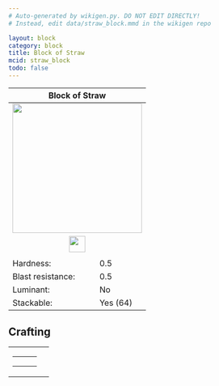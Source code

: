 ```yaml
---
# Auto-generated by wikigen.py. DO NOT EDIT DIRECTLY!
# Instead, edit data/straw_block.mmd in the wikigen repo

layout: block
category: block
title: Block of Straw
mcid: straw_block
todo: false
---
```


<table class="block-info"><thead><tr>
<th colspan=2>Block of Straw</th>
</tr></thead><tbody><tr>
<tr><td colspan=2 style="text-align:center"><img src="/allotment/img/textures/allotment/straw_block.png" width="256" height="256" alt="" class="preview-icon"></td></tr>
<tr><td colspan=2 style="text-align:center"><img src="/allotment/img/inventory_textures/allotment/straw_block.png" width="32" height="32" alt="" class="inventory-icon"></td></tr>
<tr><td colspan=2 style="text-align:center"><span class="tool-info tool-hoe tool-level-0" title="Breaks faster with a Hoe"></span></td></tr>
<tr><td>Hardness:</td><td>0.5</td></tr>
<tr><td>Blast resistance:</td><td>0.5</td></tr>
<tr><td>Luminant:</td><td>No</td></tr>
<tr><td>Stackable:</td><td>Yes (64)</td></tr>
</tr></tbody></table>

## Crafting

<table class="crafting-recipe crafting-shaped"><tbody><tr>
<td><table class="crafting-grid"><tbody>
<tr>
<td>
<span title="Straw" class="item item-allotment:straw item-type-item" style="background-image:url(&quot;/allotment/img/inventory_textures/allotment/straw.png&quot;)"></span>
</td>
<td>
<span title="Straw" class="item item-allotment:straw item-type-item" style="background-image:url(&quot;/allotment/img/inventory_textures/allotment/straw.png&quot;)"></span>
</td>
<td>
<span title="Straw" class="item item-allotment:straw item-type-item" style="background-image:url(&quot;/allotment/img/inventory_textures/allotment/straw.png&quot;)"></span>
</td>
</tr>
<tr>
<td>
<span title="Straw" class="item item-allotment:straw item-type-item" style="background-image:url(&quot;/allotment/img/inventory_textures/allotment/straw.png&quot;)"></span>
</td>
<td>
<span title="Straw" class="item item-allotment:straw item-type-item" style="background-image:url(&quot;/allotment/img/inventory_textures/allotment/straw.png&quot;)"></span>
</td>
<td>
<span title="Straw" class="item item-allotment:straw item-type-item" style="background-image:url(&quot;/allotment/img/inventory_textures/allotment/straw.png&quot;)"></span>
</td>
</tr>
<tr>
<td>
<span title="Straw" class="item item-allotment:straw item-type-item" style="background-image:url(&quot;/allotment/img/inventory_textures/allotment/straw.png&quot;)"></span>
</td>
<td>
<span title="Straw" class="item item-allotment:straw item-type-item" style="background-image:url(&quot;/allotment/img/inventory_textures/allotment/straw.png&quot;)"></span>
</td>
<td>
<span title="Straw" class="item item-allotment:straw item-type-item" style="background-image:url(&quot;/allotment/img/inventory_textures/allotment/straw.png&quot;)"></span>
</td>
</tr>
</tbody></table></td>
<td class="result">
<div class="result-inner">
<div class="result-slot">
<span title="Block of Straw" class="item item-allotment:straw_block" style="background-image:url(&quot;/allotment/img/inventory_textures/allotment/straw_block.png&quot;)"></span>
</div>
</div>
</td>
</tr></tbody></table>